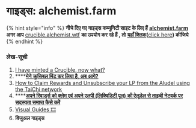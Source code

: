 # गाइड्स: alchemist.farm

{% hint style="info" %}
**नीचे दिए गए गाइड्स कम्युनिटी साइट के लिए हैं**  [**alchemist.farm**](https://alchemist.farm/)  
**अगर आप** [crucible.alchemist.wtf](https://crucible.alchemist.wtf/) **का उपयोग कर रहे हैं , तो** [**यहाँ क्लिक**](https://crucible.alchemist.wtf/)**\(**[click here](../guides-crucible.alchemist.wtf/)**\) कीजिये** 
{% endhint %}

### **लेख-सूची**

1. [I have minted a Crucible, now what?](i-minted-a-crucible-now-what.md)
2. \*\*\*\*[**मेने क्रूसिबल मिंट कर लिया है, अब आगे?**](i-minted-a-crucible-now-what.md)
3. [How to Claim Rewards and Unsubscribe your LP from the Aludel using the TaiChi network](how-to-claim-rewards-and-unsubscribe-your-lp-from-the-aludel-using-the-taichi-network.md)
4. \*\*\*\*[**अपने रिवार्ड्स को क्लेम एवं अपने एलपी \(लिक्विडिटी पूल\) की ऐलूडेल से ताइची नेटवर्क पर सदस्यता समाप्त कैसे करें**](how-to-claim-rewards-and-unsubscribe-your-lp-from-the-aludel-using-the-taichi-network.md)
5. [Visual Guides 🎞](visual-guides.md)
6. **विजुअल गाइड्स**

